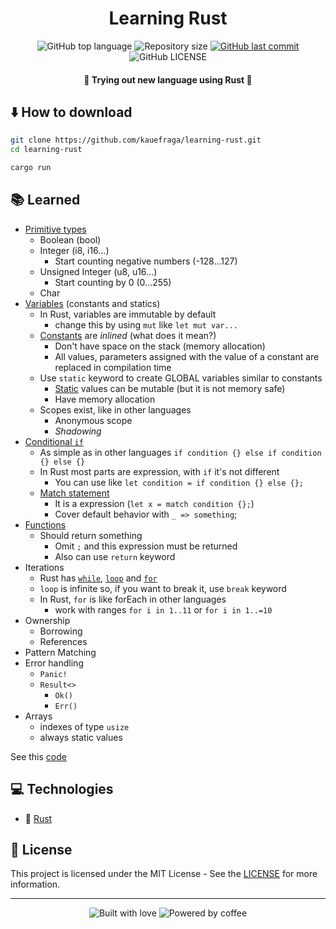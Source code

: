 <h1 align="center">Learning Rust</h1>

<p align="center">
  <img
    alt="GitHub top language"
    src="https://img.shields.io/github/languages/top/kauefraga/learning-rust.svg"
  />
  <img
    alt="Repository size"
    src="https://img.shields.io/github/repo-size/kauefraga/learning-rust.svg"
  />
  <a href="https://github.com/kauefraga/learning-rust/commits/main">
    <img
      alt="GitHub last commit"
      src="https://img.shields.io/github/last-commit/kauefraga/learning-rust.svg"
    />
  </a>
  <img
    alt="GitHub LICENSE"
    src="https://img.shields.io/github/license/kauefraga/learning-rust.svg"
  />
</p>

<h4 align="center">🦀 Trying out new language using Rust 🦀</h4>

## ⬇️ How to download

```bash
git clone https://github.com/kauefraga/learning-rust.git
cd learning-rust

cargo run
```

## 📚 Learned

- [Primitive types](https://doc.rust-lang.org/std/index.html#primitives)
  - Boolean (bool)
  - Integer (i8, i16...)
    - Start counting negative numbers (-128...127)
  - Unsigned Integer (u8, u16...)
    - Start counting by 0 (0...255)
  - Char
- [Variables](https://doc.rust-lang.org/std/keyword.let.html) (constants and statics)
  - In Rust, variables are immutable by default
    - change this by using `mut` like `let mut var...`
  - [Constants](https://doc.rust-lang.org/std/keyword.const.html) are *inlined* (what does it mean?)
    - Don't have space on the stack (memory allocation)
    - All values, parameters assigned with the value of a constant are replaced in compilation time
  - Use `static` keyword to create GLOBAL variables similar to constants
    - [Static](https://doc.rust-lang.org/std/keyword.static.html) values can be mutable (but it is not memory safe)
    - Have memory allocation
  - Scopes exist, like in other languages
    - Anonymous scope
    - *Shadowing*
- [Conditional `if`](https://doc.rust-lang.org/std/keyword.if.html)
  - As simple as in other languages `if condition {} else if condition {} else {}`
  - In Rust most parts are expression, with `if` it's not different
    - You can use like `let condition = if condition {} else {};`
  - [Match statement](https://doc.rust-lang.org/std/keyword.match.html)
    - It is a expression (`let x = match condition {};`)
    - Cover default behavior with `_ => something`;
- [Functions](https://doc.rust-lang.org/std/keyword.fn.html)
  - Should return something
    - Omit `;` and this expression must be returned
    - Also can use `return` keyword
- Iterations
  - Rust has [`while`](https://doc.rust-lang.org/std/keyword.while.html), [`loop`](https://doc.rust-lang.org/std/keyword.loop.html) and [`for`](https://doc.rust-lang.org/std/keyword.for.html)
  - `loop` is infinite so, if you want to break it, use `break` keyword
  - In Rust, `for` is like forEach in other languages
    - work with ranges `for i in 1..11` or `for i in 1..=10`
- Ownership
  - Borrowing
  - References
- Pattern Matching
- Error handling
  - `Panic!`
  - `Result<>`
    - `Ok()`
    - `Err()`
- Arrays
  - indexes of type `usize`
  - always static values

See this [code](https://github.com/kauefraga/learning-rust/blob/main/src/main.rs)

## 💻 Technologies

- 🦀 [Rust](https://rust-lang.org)

## 📝 License

This project is licensed under the MIT License - See the [LICENSE](https://github.com/kauefraga/learning-rust/blob/main/LICENSE) for more information.

---

<div align="center">
  <img alt="Built with love" src="https://forthebadge.com/images/badges/built-with-love.svg">
  <img alt="Powered by coffee" src="https://forthebadge.com/images/badges/powered-by-coffee.svg">
</div>
